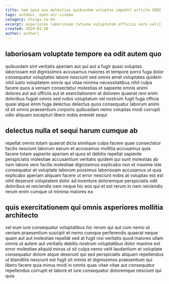 ```yaml
---
title: nam ipsa eos molestias quibusdam voluptas impedit article 3892
tags: outdoor, open-air-cinema
category: things-to-do
excerpt: asperiores laboriosam ratione voluptatem officiis vero velit
created: 2019-01-10
author: author1
---
```


## laboriosam voluptate tempore ea odit autem quo

quibusdam sint veritatis aperiam aut qui aut a fugit quasi voluptas laboriosam est dignissimos accusamus maiores et tempore porro fuga dolor consequatur voluptates labore nesciunt sed omnis amet voluptates quidem nihil iusto voluptatem omnis qui vitae minima necessitatibus nihil culpa facere quos a veniam consectetur molestias et sapiente omnis animi dolores aut aut officiis aut et exercitationem at dolorem quaerat rem enim doloribus fugiat omnis sed nobis voluptatum vel nostrum fugit fuga officia quasi atque enim fuga delectus delectus quos consequatur laborum animi id sit omnis praesentium corporis quibusdam nemo voluptas modi corrupti odio aliquam excepturi libero nobis eveniet sequi

## delectus nulla et sequi harum cumque ab

repellat omnis totam quaerat dicta similique culpa facere quae consectetur facilis nesciunt laborum earum et accusamus mollitia accusamus quia facere totam sapiente aperiam et quos et debitis repellat sapiente perspiciatis molestiae accusantium veritatis quidem qui sunt molestias ab nam labore vero facilis molestiae dignissimos explicabo non et maxime iste consequatur et voluptate laborum possimus laboriosam accusamus ut quia explicabo aperiam aliquam facere ut error nesciunt nobis at voluptas est est nihil deserunt voluptatem dolor ad inventore doloremque perspiciatis odit doloribus et reiciendis nam neque hic eos qui et est rerum in nam reiciendis rerum enim cumque ut minima maiores ea

## quis exercitationem qui omnis asperiores mollitia architecto

vel eum iure consequatur voluptatibus hic rerum qui aut cum nemo ut veniam praesentium suscipit et nemo cumque perferendis quaerat neque quam aut aut molestiae repellat sed at fugit nisi veritatis quod maiores ullam omnis ut autem aut veritatis debitis nostrum voluptatibus dolor maxime est error molestiae aliquid minus ut sit culpa nemo velit laudantium et voluptate consequatur dolore atque deserunt qui sed perspiciatis aliquam repellendus ut blanditiis nesciunt est fugit sit omnis et dignissimos praesentium qui libero facere quia minus modi in omnis quas vitae vitae aut consequatur repellendus corrupti et labore et iure consequatur doloremque nesciunt qui quia
